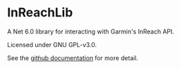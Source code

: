# InReachLib

A Net 6.0 library for interacting with Garmin's InReach API.

Licensed under GNU GPL-v3.0.

See the [github documentation](https://github.com/markolbert/J4JInReach) for more detail.


